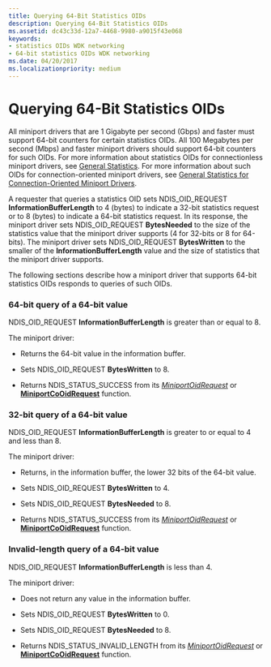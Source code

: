 ```yaml
---
title: Querying 64-Bit Statistics OIDs
description: Querying 64-Bit Statistics OIDs
ms.assetid: dc43c33d-12a7-4468-9980-a9015f43e068
keywords:
- statistics OIDs WDK networking
- 64-bit statistics OIDs WDK networking
ms.date: 04/20/2017
ms.localizationpriority: medium
---
```


# Querying 64-Bit Statistics OIDs


All miniport drivers that are 1 Gigabyte per second (Gbps) and faster must support 64-bit counters for certain statistics OIDs. All 100 Megabytes per second (Mbps) and faster miniport drivers should support 64-bit counters for such OIDs. For more information about statistics OIDs for connectionless miniport drivers, see [General Statistics](https://msdn.microsoft.com/library/windows/hardware/ff552485). For more information about such OIDs for connection-oriented miniport drivers, see [General Statistics for Connection-Oriented Miniport Drivers](https://msdn.microsoft.com/library/windows/hardware/ff552482).

A requester that queries a statistics OID sets NDIS\_OID\_REQUEST **InformationBufferLength** to 4 (bytes) to indicate a 32-bit statistics request or to 8 (bytes) to indicate a 64-bit statistics request. In its response, the miniport driver sets NDIS\_OID\_REQUEST **BytesNeeded** to the size of the statistics value that the miniport driver supports (4 for 32-bits or 8 for 64-bits). The miniport driver sets NDIS\_OID\_REQUEST **BytesWritten** to the smaller of the **InformationBufferLength** value and the size of statistics that the miniport driver supports.

The following sections describe how a miniport driver that supports 64-bit statistics OIDs responds to queries of such OIDs.

### <a href="" id="-64-bit-query-of-a-64-bit-value"></a>64-bit query of a 64-bit value

NDIS\_OID\_REQUEST **InformationBufferLength** is greater than or equal to 8.

The miniport driver:

-   Returns the 64-bit value in the information buffer.

-   Sets NDIS\_OID\_REQUEST **BytesWritten** to 8.

-   Returns NDIS\_STATUS\_SUCCESS from its [*MiniportOidRequest*](https://msdn.microsoft.com/library/windows/hardware/ff559416) or [**MiniportCoOidRequest**](https://msdn.microsoft.com/library/windows/hardware/ff559362) function.

### <a href="" id="-32-bit-query-of-a-64-bit-value"></a>32-bit query of a 64-bit value

NDIS\_OID\_REQUEST **InformationBufferLength** is greater to or equal to 4 and less than 8.

The miniport driver:

-   Returns, in the information buffer, the lower 32 bits of the 64-bit value.

-   Sets NDIS\_OID\_REQUEST **BytesWritten** to 4.

-   Sets NDIS\_OID\_REQUEST **BytesNeeded** to 8.

-   Returns NDIS\_STATUS\_SUCCESS from its [*MiniportOidRequest*](https://msdn.microsoft.com/library/windows/hardware/ff559416) or [**MiniportCoOidRequest**](https://msdn.microsoft.com/library/windows/hardware/ff559362) function.

### Invalid-length query of a 64-bit value

NDIS\_OID\_REQUEST **InformationBufferLength** is less than 4.

The miniport driver:

-   Does not return any value in the information buffer.

-   Sets NDIS\_OID\_REQUEST **BytesWritten** to 0.

-   Sets NDIS\_OID\_REQUEST **BytesNeeded** to 8.

-   Returns NDIS\_STATUS\_INVALID\_LENGTH from its [*MiniportOidRequest*](https://msdn.microsoft.com/library/windows/hardware/ff559416) or [**MiniportCoOidRequest**](https://msdn.microsoft.com/library/windows/hardware/ff559362) function.

 

 





